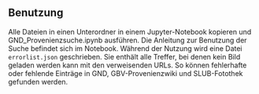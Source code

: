 ## Benutzung

Alle Dateien in einen Unterordner in einem Jupyter-Notebook kopieren und GND_Provenienzsuche.ipynb ausführen. Die Anleitung zur Benutzung der Suche befindet sich im Notebook. Während der Nutzung wird eine Datei `errorlist.json` geschrieben. Sie enthält alle Treffer, bei denen kein Bild geladen werden kann mit den verweisenden URLs. So können fehlerhafte oder fehlende Einträge in GND, GBV-Provenienzwiki und SLUB-Fotothek gefunden werden.
